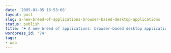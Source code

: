 ```yaml
---
date: '2005-01-05 16:53:06'
layout: post
slug: a-new-breed-of-applications-browser-based-desktop-applications
status: publish
title: '⚑ A new breed of applications: browser-based desktop applications'
wordpress_id: '74'
tags:
- web
---
```


